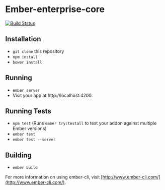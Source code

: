# Ember-enterprise-core

[![Build Status](https://travis-ci.org/EmberEnterprise/ember-enterprise-core.svg?branch=master)](https://travis-ci.org/EmberEnterprise/ember-enterprise-core)

## Installation

* `git clone` this repository
* `npm install`
* `bower install`

## Running

* `ember server`
* Visit your app at http://localhost:4200.

## Running Tests

* `npm test` (Runs `ember try:testall` to test your addon against multiple Ember versions)
* `ember test`
* `ember test --server`

## Building

* `ember build`

For more information on using ember-cli, visit [http://www.ember-cli.com/](http://www.ember-cli.com/).
